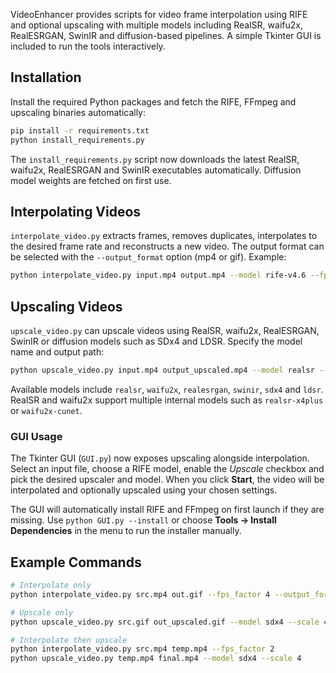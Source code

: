 VideoEnhancer provides scripts for video frame interpolation using RIFE and optional upscaling with multiple models including RealSR, waifu2x, RealESRGAN, SwinIR and diffusion-based pipelines. A simple Tkinter GUI is included to run the tools interactively.

## Installation

Install the required Python packages and fetch the RIFE, FFmpeg and upscaling binaries automatically:

```bash
pip install -r requirements.txt
python install_requirements.py
```

The `install_requirements.py` script now downloads the latest RealSR, waifu2x, RealESRGAN and SwinIR executables automatically. Diffusion model weights are fetched on first use.

## Interpolating Videos

`interpolate_video.py` extracts frames, removes duplicates, interpolates to the desired frame rate and reconstructs a new video. The output format can be selected with the `--output_format` option (mp4 or gif). Example:

```bash
python interpolate_video.py input.mp4 output.mp4 --model rife-v4.6 --fps_factor 2 --output_format mp4
```

## Upscaling Videos

`upscale_video.py` can upscale videos using RealSR, waifu2x, RealESRGAN, SwinIR or diffusion models such as SDx4 and LDSR. Specify the model name and output path:

```bash
python upscale_video.py input.mp4 output_upscaled.mp4 --model realsr --scale 2 --output_format mp4
```

Available models include `realsr`, `waifu2x`, `realesrgan`, `swinir`, `sdx4` and `ldsr`. RealSR and waifu2x support multiple internal models such as `realsr-x4plus` or `waifu2x-cunet`.

### GUI Usage

The Tkinter GUI (`GUI.py`) now exposes upscaling alongside interpolation. Select an input file, choose a RIFE model, enable the *Upscale* checkbox and pick the desired upscaler and model. When you click **Start**, the video will be interpolated and optionally upscaled using your chosen settings.

The GUI will automatically install RIFE and FFmpeg on first launch if they are missing. Use `python GUI.py --install` or choose **Tools → Install Dependencies** in the menu to run the installer manually.

## Example Commands

```bash
# Interpolate only
python interpolate_video.py src.mp4 out.gif --fps_factor 4 --output_format gif

# Upscale only
python upscale_video.py src.gif out_upscaled.gif --model sdx4 --scale 4 --output_format gif

# Interpolate then upscale
python interpolate_video.py src.mp4 temp.mp4 --fps_factor 2
python upscale_video.py temp.mp4 final.mp4 --model sdx4 --scale 4
```

